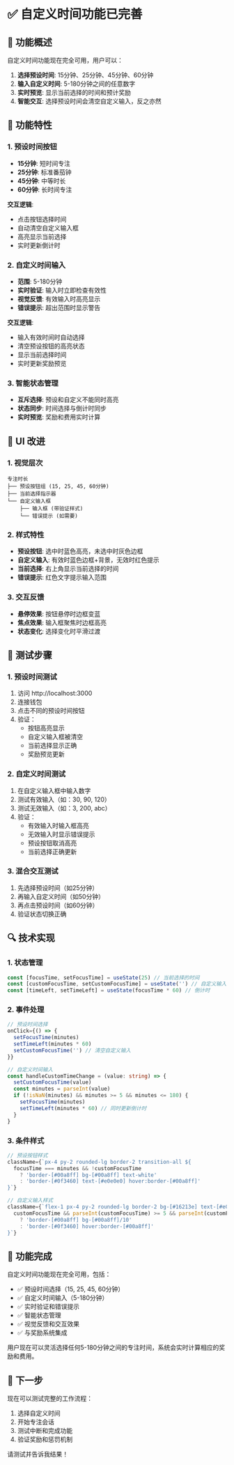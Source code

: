 # ✅ 自定义时间功能已完善

## 🎯 功能概述

自定义时间功能现在完全可用，用户可以：

1. **选择预设时间**: 15分钟、25分钟、45分钟、60分钟
2. **输入自定义时间**: 5-180分钟之间的任意数字
3. **实时预览**: 显示当前选择的时间和预计奖励
4. **智能交互**: 选择预设时间会清空自定义输入，反之亦然

## 🔧 功能特性

### 1. 预设时间按钮
- **15分钟**: 短时间专注
- **25分钟**: 标准番茄钟
- **45分钟**: 中等时长
- **60分钟**: 长时间专注

**交互逻辑**:
- 点击按钮选择时间
- 自动清空自定义输入框
- 高亮显示当前选择
- 实时更新倒计时

### 2. 自定义时间输入
- **范围**: 5-180分钟
- **实时验证**: 输入时立即检查有效性
- **视觉反馈**: 有效输入时高亮显示
- **错误提示**: 超出范围时显示警告

**交互逻辑**:
- 输入有效时间时自动选择
- 清空预设按钮的高亮状态
- 显示当前选择时间
- 实时更新奖励预览

### 3. 智能状态管理
- **互斥选择**: 预设和自定义不能同时高亮
- **状态同步**: 时间选择与倒计时同步
- **实时预览**: 奖励和费用实时计算

## 🎨 UI 改进

### 1. 视觉层次
```
专注时长
├── 预设按钮组 (15, 25, 45, 60分钟)
├── 当前选择指示器
└── 自定义输入框
    ├── 输入框 (带验证样式)
    └── 错误提示 (如需要)
```

### 2. 样式特性
- **预设按钮**: 选中时蓝色高亮，未选中时灰色边框
- **自定义输入**: 有效时蓝色边框+背景，无效时红色提示
- **当前选择**: 右上角显示当前选择的时间
- **错误提示**: 红色文字提示输入范围

### 3. 交互反馈
- **悬停效果**: 按钮悬停时边框变蓝
- **焦点效果**: 输入框聚焦时边框高亮
- **状态变化**: 选择变化时平滑过渡

## 🧪 测试步骤

### 1. 预设时间测试
1. 访问 http://localhost:3000
2. 连接钱包
3. 点击不同的预设时间按钮
4. 验证：
   - 按钮高亮显示
   - 自定义输入框被清空
   - 当前选择显示正确
   - 奖励预览更新

### 2. 自定义时间测试
1. 在自定义输入框中输入数字
2. 测试有效输入（如：30, 90, 120）
3. 测试无效输入（如：3, 200, abc）
4. 验证：
   - 有效输入时输入框高亮
   - 无效输入时显示错误提示
   - 预设按钮取消高亮
   - 当前选择正确更新

### 3. 混合交互测试
1. 先选择预设时间（如25分钟）
2. 再输入自定义时间（如50分钟）
3. 再点击预设时间（如60分钟）
4. 验证状态切换正确

## 🔍 技术实现

### 1. 状态管理
```typescript
const [focusTime, setFocusTime] = useState(25) // 当前选择的时间
const [customFocusTime, setCustomFocusTime] = useState('') // 自定义输入值
const [timeLeft, setTimeLeft] = useState(focusTime * 60) // 倒计时
```

### 2. 事件处理
```typescript
// 预设时间选择
onClick={() => {
  setFocusTime(minutes)
  setTimeLeft(minutes * 60)
  setCustomFocusTime('') // 清空自定义输入
}}

// 自定义时间输入
const handleCustomTimeChange = (value: string) => {
  setCustomFocusTime(value)
  const minutes = parseInt(value)
  if (!isNaN(minutes) && minutes >= 5 && minutes <= 180) {
    setFocusTime(minutes)
    setTimeLeft(minutes * 60) // 同时更新倒计时
  }
}
```

### 3. 条件样式
```typescript
// 预设按钮样式
className={`px-4 py-2 rounded-lg border-2 transition-all ${
  focusTime === minutes && !customFocusTime
    ? 'border-[#00a8ff] bg-[#00a8ff] text-white'
    : 'border-[#0f3460] text-[#e0e0e0] hover:border-[#00a8ff]'
}`}

// 自定义输入样式
className={`flex-1 px-4 py-2 rounded-lg border-2 bg-[#16213e] text-[#e0e0e0] placeholder-[#a0a0a0] focus:outline-none transition-all ${
  customFocusTime && parseInt(customFocusTime) >= 5 && parseInt(customFocusTime) <= 180
    ? 'border-[#00a8ff] bg-[#00a8ff]/10'
    : 'border-[#0f3460] hover:border-[#00a8ff]'
}`}
```

## 🎉 功能完成

自定义时间功能现在完全可用，包括：

- ✅ 预设时间选择（15, 25, 45, 60分钟）
- ✅ 自定义时间输入（5-180分钟）
- ✅ 实时验证和错误提示
- ✅ 智能状态管理
- ✅ 视觉反馈和交互效果
- ✅ 与奖励系统集成

用户现在可以灵活选择任何5-180分钟之间的专注时间，系统会实时计算相应的奖励和费用。

## 🚀 下一步

现在可以测试完整的工作流程：
1. 选择自定义时间
2. 开始专注会话
3. 测试中断和完成功能
4. 验证奖励和惩罚机制

请测试并告诉我结果！
